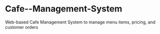 # Cafe--Management-System
Web-based Cafe Management System to manage menu items, pricing, and customer orders
